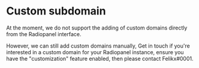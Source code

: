 # Custom subdomain

At the moment, we do not support the adding of custom domains directly from the Radiopanel interface.

However, we can still add custom domains manually, Get in touch if you're interested in a custom domain for your Radiopanel instance, ensure you have the "customization" feature enabled, then please contact Felikx\#0001.

